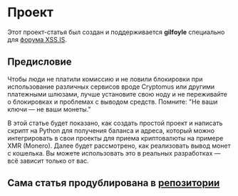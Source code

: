 # Проект

Этот проект-статья был создан и поддерживается **gilfoyle** специально для [форума XSS.IS](https://xss.is/threads/126475/).

## Предисловие

Чтобы люди не платили комиссию и не ловили блокировки при использование различных сервисов вроде Cryptomus или другими платежными шлюзами, лучше установите свою ноду и не переживайте о блокировках и проблемах с выводом средств. Помните: "Не ваши ключи — не ваши монеты."  
  
В этой статье будет показано, как создать простой проект и написать скрипт на Python для получения баланса и адреса, который можно интегрировать в свои проекты для приема криптовалюты на примере XMR (Monero). Далее будет рассмотрено, как реализовать вывод монет с кошелька. Вы можете использовать это в реальных разработках — всё зависит только от вас.

## Сама статья продублирована в [репозитории](https://github.com/gilfoyle-1488/Exapmle-Monero-Payment-System/blob/main/%D0%A1%D1%82%D0%B0%D1%82%D1%8C%D1%8F/%D0%9F%D1%80%D0%B8%D0%BC%D0%B5%D1%80%20%D0%BF%D0%BE%D0%BB%D1%83%D1%87%D0%B5%D0%BD%D0%B8%D0%B5%20%D0%BE%D0%BF%D0%BB%D0%B0%D1%82%D1%8B%20%D0%B2%20%D0%BA%D1%80%D0%B8%D0%BF%D1%82%D0%BE%D0%B2%D0%B0%D0%BB%D1%8E%D1%82%D0%B5%20Monero%20(Python)%20%D0%BD%D0%B0%20%D1%80%D0%B5%D0%B0%D0%BB%D1%8C%D0%BD%D0%BE%D0%BC%20%D0%BF%D1%80%D0%BE%D0%B5%D0%BA%D1%82%D0%B5%20AIOgram%20%2B%20SQLAlchemy%20%2B%20Docker.md) 
